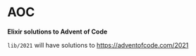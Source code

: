# AOC

**Elixir solutions to Advent of Code**

`lib/2021` will have solutions to https://adventofcode.com/2021
